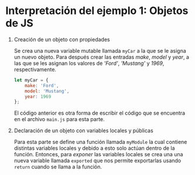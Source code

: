 # Interpretación del ejemplo 1: Objetos de JS

1. Creación de un objeto con propiedades

    Se crea una nueva variable mutable llamada `myCar` a la que se le asigna un nuevo objeto. Para después crear las entradas _make_, _model_ y _year_, a las que se les asignan los valores de _'Ford'_, _'Mustang'_ y _1969_, respectivamente. 

    ```javascript
    let myCar = {
        make: 'Ford',
        model: 'Mustang',
        year: 1969
    };
    ```
    El código anterior es otra forma de escribir el código que se encuentra en el archivo `main.js` para esta parte.

2. Declaración de un objeto con variables locales y públicas
    
    Para esta parte se define una función llamada `myModule` la cual contiene distintas variables locales y debido a esto solo actúan dentro de la función. Entonces, para _exponer_ las variables locales se crea una una nueva variable llamada `exported` que nos permite exportarlas usando `return` cuando se llama a la función.